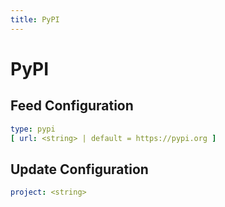 ```yaml
---
title: PyPI
---
```


# PyPI

## Feed Configuration

```yaml
type: pypi
[ url: <string> | default = https://pypi.org ]
```

## Update Configuration
```yaml
project: <string>
```
